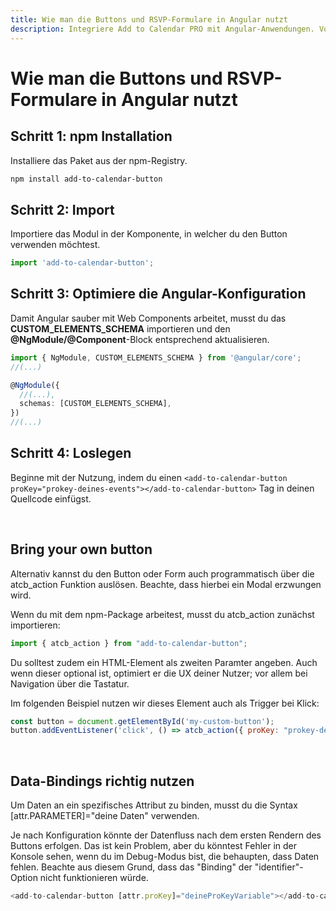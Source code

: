 ```yaml
---
title: Wie man die Buttons und RSVP-Formulare in Angular nutzt
description: Integriere Add to Calendar PRO mit Angular-Anwendungen. Vollständige Anleitung für Kalender-Buttons und RSVP-Formulare in Angular-Projekten.
---
```


# Wie man die Buttons und RSVP-Formulare in Angular nutzt

## Schritt 1: npm Installation

Installiere das Paket aus der npm-Registry.

```bash
npm install add-to-calendar-button
```

## Schritt 2: Import

Importiere das Modul in der Komponente, in welcher du den Button verwenden möchtest.

```javascript
import 'add-to-calendar-button';
```

## Schritt 3: Optimiere die Angular-Konfiguration

Damit Angular sauber mit Web Components arbeitet, musst du das **CUSTOM_ELEMENTS_SCHEMA** importieren und den **@NgModule/@Component**-Block entsprechend aktualisieren.

```typescript
import { NgModule, CUSTOM_ELEMENTS_SCHEMA } from '@angular/core';
//(...)

@NgModule({
  //(...),
  schemas: [CUSTOM_ELEMENTS_SCHEMA],
})
//(...)
```

## Schritt 4: Loslegen

Beginne mit der Nutzung, indem du einen `<add-to-calendar-button proKey="prokey-deines-events"></add-to-calendar-button>` Tag in deinen Quellcode einfügst.

<br />

## Bring your own button

Alternativ kannst du den Button oder Form auch programmatisch über die atcb_action Funktion auslösen. Beachte, dass hierbei ein Modal erzwungen wird.

Wenn du mit dem npm-Package arbeitest, musst du atcb_action zunächst importieren:

```javascript
import { atcb_action } from "add-to-calendar-button";
```

Du solltest zudem ein HTML-Element als zweiten Paramter angeben. Auch wenn dieser optional ist, optimiert er die UX deiner Nutzer; vor allem bei Navigation über die Tastatur.

Im folgenden Beispiel nutzen wir dieses Element auch als Trigger bei Klick:

```javascript
const button = document.getElementById('my-custom-button');
button.addEventListener('click', () => atcb_action({ proKey: "prokey-deines-events"}, button));

```

<br />

## Data-Bindings richtig nutzen

Um Daten an ein spezifisches Attribut zu binden, musst du die Syntax [attr.PARAMETER]="deine Daten" verwenden.

Je nach Konfiguration könnte der Datenfluss nach dem ersten Rendern des Buttons erfolgen. Das ist kein Problem, aber du könntest Fehler in der Konsole sehen, wenn du im Debug-Modus bist, die behaupten, dass Daten fehlen. Beachte aus diesem Grund, dass das "Binding" der "identifier"-Option nicht funktionieren würde.

```javascript
<add-to-calendar-button [attr.proKey]="deineProKeyVariable"></add-to-calendar-button>
```
